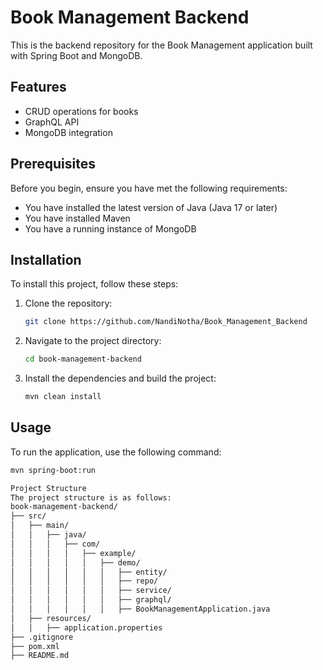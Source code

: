 # Book Management Backend

This is the backend repository for the Book Management application built with Spring Boot and MongoDB.

## Features

- CRUD operations for books
- GraphQL API
- MongoDB integration

## Prerequisites

Before you begin, ensure you have met the following requirements:

- You have installed the latest version of Java (Java 17 or later)
- You have installed Maven
- You have a running instance of MongoDB

## Installation

To install this project, follow these steps:

1. Clone the repository:
    ```bash
    git clone https://github.com/NandiNotha/Book_Management_Backend
    ```

2. Navigate to the project directory:
    ```bash
    cd book-management-backend
    ```

3. Install the dependencies and build the project:
    ```bash
    mvn clean install
    ```

## Usage

To run the application, use the following command:

```bash
mvn spring-boot:run

Project Structure
The project structure is as follows:
book-management-backend/
├── src/
│   ├── main/
│   │   ├── java/
│   │   │   ├── com/
│   │   │   │   ├── example/
│   │   │   │   │   ├── demo/
│   │   │   │   │   │   ├── entity/
│   │   │   │   │   │   ├── repo/
│   │   │   │   │   │   ├── service/
│   │   │   │   │   │   ├── graphql/
│   │   │   │   │   │   ├── BookManagementApplication.java
│   ├── resources/
│   │   ├── application.properties
├── .gitignore
├── pom.xml
├── README.md

